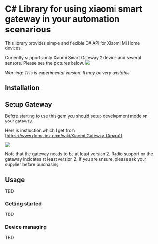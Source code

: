 # C# Library for using xiaomi smart gateway in your automation scenarious

This library provides simple and flexible C# API for Xiaomi Mi Home devices.  

Currently supports only Xiaomi Smart Gateway 2 device and several sensors. Please see the pictures below.
![](https://xiaomi-mi.com/uploads/CatalogueImage/xiaomi-mi-smart-home-kit-00_13743_1460032023.jpg)

*Warning: This is experimental version. It may be very unstable*
## Installation

## Setup Gateway
Before starting to use this gem you should setup development mode on your gateway.

Here is instruction which I get from  [https://www.domoticz.com/wiki/Xiaomi_Gateway_(Aqara)]

![](./img/xiaomi-pass.png)

Note that the gateway needs to be at least version 2. Radio support on the gateway indicates at least version 2. If you are unsure, please ask your supplier before purchasing
## Usage

TBD

### Getting started

TBD

### Device managing

TBD
